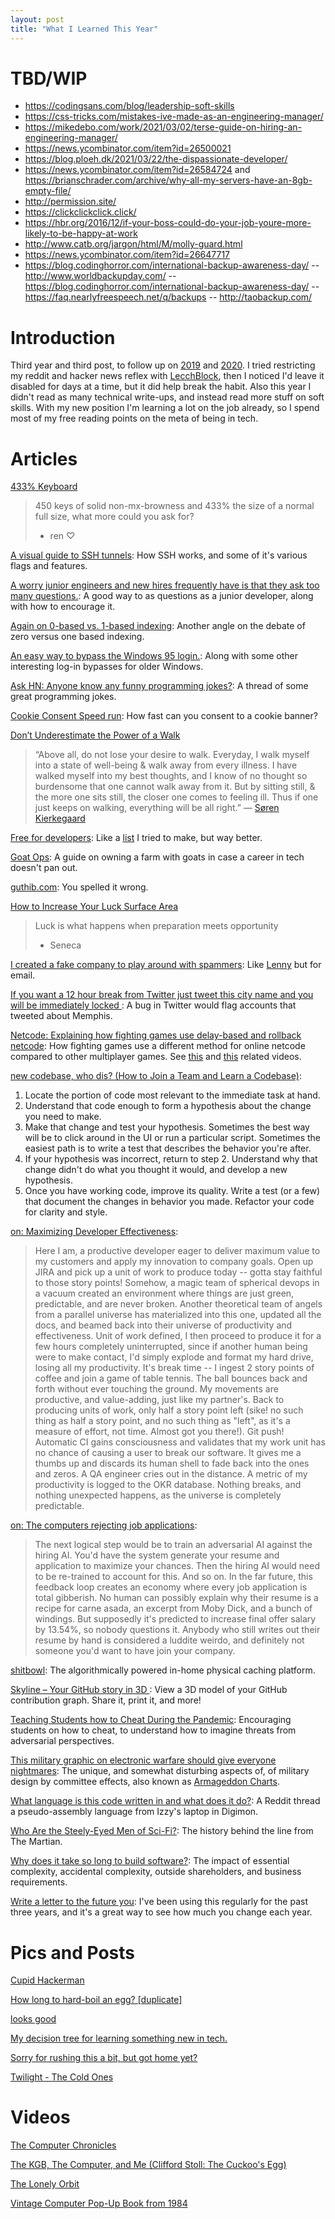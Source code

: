 ```yaml
---
layout: post
title: "What I Learned This Year"
---
```


# TBD/WIP
- https://codingsans.com/blog/leadership-soft-skills
- https://css-tricks.com/mistakes-ive-made-as-an-engineering-manager/
- https://mikedebo.com/work/2021/03/02/terse-guide-on-hiring-an-engineering-manager/
- https://news.ycombinator.com/item?id=26500021
- https://blog.ploeh.dk/2021/03/22/the-dispassionate-developer/
- https://news.ycombinator.com/item?id=26584724 and https://brianschrader.com/archive/why-all-my-servers-have-an-8gb-empty-file/
- http://permission.site/
- https://clickclickclick.click/
- https://hbr.org/2016/12/if-your-boss-could-do-your-job-youre-more-likely-to-be-happy-at-work
- http://www.catb.org/jargon/html/M/molly-guard.html
- https://news.ycombinator.com/item?id=26647717
- https://blog.codinghorror.com/international-backup-awareness-day/
-- http://www.worldbackupday.com/
-- https://blog.codinghorror.com/international-backup-awareness-day/
-- https://faq.nearlyfreespeech.net/q/backups
-- http://taobackup.com/

# Introduction

Third year and third post, to follow up on [2019]({{site.baseurl}}/2020/01/01/what-i-learned-this-year.html) and [2020]({{site.baseurl}}/2021/01/01/what-i-learned-this-year.html). I tried restricting my reddit and hacker news reflex with [LecchBlock](https://addons.mozilla.org/en-US/firefox/addon/leechblock-ng/), then I noticed I'd leave it disabled for days at a time, but it did help break the habit. Also this year I didn't read as many technical write-ups, and instead read more stuff on soft skills. With my new position I'm learning a lot on the job already, so I spend most of my free reading points on the meta of being in tech.

# Articles

[433% Keyboard](https://relivesight.com/projects/433/)
> 450 keys of solid non-mx-browness and 433% the size of a normal full size, what more could you ask for?
> - ren ♡

[A visual guide to SSH tunnels](https://robotmoon.com/ssh-tunnels/): How SSH works, and some of it's various flags and features.

[A worry junior engineers and new hires frequently have is that they ask too many questions.](https://threadreaderapp.com/thread/1220556930675904516.html): A good way to as questions as a junior developer, along with how to encourage it.

[Again on 0-based vs. 1-based indexing](https://hisham.hm/2021/01/18/again-on-0-based-vs-1-based-indexing/): Another angle on the debate of zero versus one based indexing.

[An easy way to bypass the Windows 95 login.](https://www.reddit.com/r/hacking/comments/17kp3h/an_easy_way_to_bypass_the_windows_95_login/): Along with some other interesting log-in bypasses for older Windows.

[Ask HN: Anyone know any funny programming jokes?](https://news.ycombinator.com/item?id=25850739): A thread of some great programming jokes.

[Cookie Consent Speed run](https://cookieconsentspeed.run/): How fast can you consent to a cookie banner?

[Don’t Underestimate the Power of a Walk](https://hbr.org/2021/02/dont-underestimate-the-power-of-a-walk)
> “Above all, do not lose your desire to walk. Everyday, I walk myself into a state of well-being & walk away from every illness. I have walked myself into my best thoughts, and I know of no thought so burdensome that one cannot walk away from it. But by sitting still, & the more one sits still, the closer one comes to feeling ill. Thus if one just keeps on walking, everything will be all right.”
> ― [Søren Kierkegaard](https://news.ycombinator.com/item?id=26066345)

[Free for developers](https://free-for.dev/#/): Like a [list](https://github.com/allthroughthenight/projects/commit/77de81dcb3466ebbec8f29af587a3f4517d6ade8) I tried to make, but way better.

[Goat Ops](http://www.goatops.com/): A guide on owning a farm with goats in case a career in tech doesn't pan out.

[guthib.com](https://guthib.com/): You spelled it wrong.

[How to Increase Your Luck Surface Area](https://www.codusoperandi.com/posts/increasing-your-luck-surface-area)
> Luck is what happens when preparation meets opportunity
> - Seneca

[I created a fake company to play around with spammers](https://threadreaderapp.com/thread/1360208504544444417.html): Like [Lenny](https://www.vice.com/en/article/d3b7na/the-story-of-lenny-the-internets-favorite-telemarketing-troll) but for email.

[If you want a 12 hour break from Twitter just tweet this city name and you will be immediately locked ](https://threadreaderapp.com/thread/1371183849712009219.html): A bug in Twitter would flag accounts that tweeted about Memphis.

[Netcode: Explaining how fighting games use delay-based and rollback netcode](https://ki.infil.net/w02-netcode.html): How fighting games use a different method for online netcode compared to other multiplayer games. See [this](https://www.youtube.com/watch?v=1RI5scXYhK0) and [this](https://www.youtube.com/watch?v=0NLe4IpdS1w) related videos.

[new codebase, who dis? (How to Join a Team and Learn a Codebase)](https://www.samueltaylor.org/articles/how-to-learn-a-codebase.html):
1. Locate the portion of code most relevant to the immediate task at hand.
2. Understand that code enough to form a hypothesis about the change you need to make.
3. Make that change and test your hypothesis. Sometimes the best way will be to click around in the UI or run a particular script. Sometimes the easiest path is to write a test that describes the behavior you're after.
4. If your hypothesis was incorrect, return to step 2. Understand why that change didn't do what you thought it would, and develop a new hypothesis.
5. Once you have working code, improve its quality. Write a test (or a few) that document the changes in behavior you made. Refactor your code for clarity and style.

[on: Maximizing Developer Effectiveness](https://news.ycombinator.com/item?id=25800830):
> Here I am, a productive developer eager to deliver maximum value to my customers and apply my innovation to company goals.
> Open up JIRA and pick up a unit of work to produce today -- gotta stay faithful to those story points!
> Somehow, a magic team of spherical devops in a vacuum created an environment where things are just green, predictable, and are never broken.
> Another theoretical team of angels from a parallel universe has materialized into this one, updated all the docs, and beamed back into their universe of productivity and effectiveness.
> Unit of work defined, I then proceed to produce it for a few hours completely uninterrupted, since if another human being were to make contact, I'd simply explode and format my hard drive, losing all my productivity.
> It's break time -- I ingest 2 story points of coffee and join a game of table tennis. The ball bounces back and forth without ever touching the ground. My movements are productive, and value-adding, just like my partner's.
> Back to producing units of work, only half a story point left (sike! no such thing as half a story point, and no such thing as "left", as it's a measure of effort, not time. Almost got you there!).
> Git push! Automatic CI gains consciousness and validates that my work unit has no chance of causing a user to break our software. It gives me a thumbs up and discards its human shell to fade back into the ones and zeros. A QA engineer cries out in the distance.
> A metric of my productivity is logged to the OKR database.
> Nothing breaks, and nothing unexpected happens, as the universe is completely predictable. 

[on: The computers rejecting job applications](https://news.ycombinator.com/item?id=26065594):
> The next logical step would be to train an adversarial AI against the hiring AI. You'd have the system generate your resume and application to maximize your chances. Then the hiring AI would need to be re-trained to account for this. And so on.
> In the far future, this feedback loop creates an economy where every job application is total gibberish. No human can possibly explain why their resume is a recipe for carne asada, an excerpt from Moby Dick, and a bunch of windings. But supposedly it's predicted to increase final offer salary by 13.54%, so nobody questions it. Anybody who still writes out their resume by hand is considered a luddite weirdo, and definitely not someone you'd want to have join your company. 

[shitbowl](https://www.shitbowl.com/): The algorithmically powered in-home physical caching platform.

[Skyline – Your GitHub story in 3D ](https://skyline.github.com/): View a 3D model of your GitHub contribution graph. Share it, print it, and more!

[Teaching Students how to Cheat During the Pandemic](https://daveeargle.com/2020/09/11/kobayashi-maru-proctorio-version/): Encouraging students on how to cheat, to understand how to imagine threats from adversarial perspectives.

[This military graphic on electronic warfare should give everyone nightmares](https://taskandpurpose.com/mandatory-fun/worst-military-graphic-electronic-warfare/): The unique, and somewhat disturbing aspects of, of military design by committee effects, also known as [Armageddon Charts](https://www.microwaves101.com/encyclopedias/microwave-slang).

[What language is this code written in and what does it do?](ttps://www.reddit.com/r/coding/comments/ysfe5/what_language_is_this_code_written_in_and_what/): A Reddit thread a pseudo-assembly language from Izzy's laptop in Digimon.

[Who Are the Steely-Eyed Men of Sci-Fi?](https://vocal.media/futurism/who-are-the-steely-eyed-men-of-sci-fi): The history behind the line from The Martian.

[Why does it take so long to build software?](https://www.simplethread.com/why-does-it-take-so-long-to-build-software/): The impact of essential complexity, accidental complexity, outside shareholders, and business requirements.

[Write a letter to the future you](https://www.futureme.org/): I've been using this regularly for the past three years, and it's a great way to see how much you change each year.

# Pics and Posts

[Cupid Hackerman](https://twitter.com/iammesutkaya/status/1360963330219859968)

[How long to hard-boil an egg? \[duplicate\]](https://devhumor.com/media/why-i-stopped-posting-to-stackoverflow)

[looks good](https://twitter.com/girayozil/status/306836785739210752)

[My decision tree for learning something new in tech.](https://twitter.com/dabit3/status/1351237873522114561)

[Sorry for rushing this a bit, but got home yet?](https://github.com/gkoberger/stacksort/pull/4#issuecomment-747656340)

[Twilight - The Cold Ones](http://www.freezerstorageds.com/)

# Videos

[The Computer Chronicles](https://www.youtube.com/user/ComputerChroniclesYT)

[The KGB, The Computer, and Me (Clifford Stoll: The Cuckoo's Egg)](https://www.youtube.com/watch?v=hTx9h3Sm29I)

[The Lonely Orbit](https://laughingsquid.com/the-lonely-orbit/)

[Vintage Computer Pop-Up Book from 1984](https://www.youtube.com/watch?v=2NueRKhEwvY)
